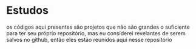 # Estudos

os códigos aqui presentes são projetos que não são grandes o suficiente para ter seu próprio repositório, mas eu considerei revelantes de serem salvos no github, então eles estão reunidos aqui nesse repositório
